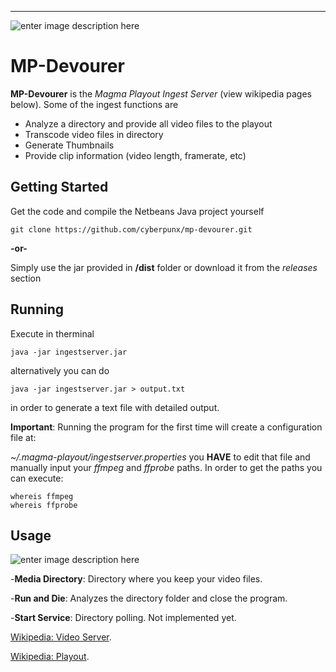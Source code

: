 


----------

![enter image description here](https://i97.servimg.com/u/f97/19/54/36/38/forum_12.png)

MP-Devourer
===========

**MP-Devourer** is the *Magma Playout Ingest Server* (view wikipedia pages below). Some of the ingest functions are

 - Analyze a directory and provide all video files to the playout
 - Transcode video files in directory
 - Generate Thumbnails 
 - Provide clip information (video length, framerate, etc)



Getting Started
-------

Get the code and compile the Netbeans Java project yourself

    git clone https://github.com/cyberpunx/mp-devourer.git
**-or-**

Simply use the jar provided in **/dist** folder or download it from the *releases* section




Running
-------
Execute in therminal

    java -jar ingestserver.jar

alternatively you can do

	java -jar ingestserver.jar > output.txt

in order to generate a text file with detailed output.

**Important**: Running the program for the first time will create a configuration file at:

*~/.magma-playout/ingestserver.properties* you **HAVE** to edit that file and manually input your
*ffmpeg* and *ffprobe* paths. In order to get the paths you can execute:

	whereis ffmpeg
	whereis ffprobe

Usage
-----
![enter image description here](http://i.imgur.com/fU6SfVS.png)


-**Media Directory**: Directory where you keep your video files.

-**Run and Die**: Analyzes the directory folder and close the program.

-**Start Service**: Directory polling. Not implemented yet.




 [Wikipedia: Video Server](https://en.wikipedia.org/wiki/Video_server).

 [Wikipedia: Playout](https://en.wikipedia.org/wiki/Playout).
